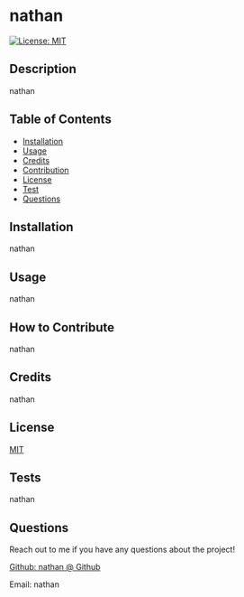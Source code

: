 # nathan
  [![License: MIT](https://img.shields.io/badge/License-MIT-yellow.svg)](https://opensource.org/licenses/MIT)
  ## Description

  nathan

  ## Table of Contents 
  
  - [Installation](#installation)
  - [Usage](#usage)
  - [Credits](#credits) 
  - [Contribution](#contribution)
  - [License](#License)
  - [Test](#test)
  - [Questions](#questions)
  
  ## Installation

  nathan

  ## Usage

  nathan

  ## How to Contribute

  nathan

  ## Credits

  nathan

  ## License

  [MIT](https://opensource.org/licenses/MIT)

  ## Tests

  nathan

  ## Questions
  
  Reach out to me if you have any questions about the project!
  
  [Github: nathan @ Github](https://github.com/nathan)
  
  Email: nathan
